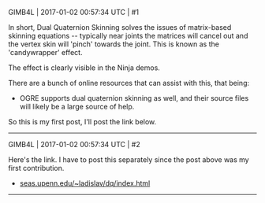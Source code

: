 GIMB4L | 2017-01-02 00:57:34 UTC | #1

In short, Dual Quaternion Skinning solves the issues of matrix-based skinning equations -- typically near joints the matrices will cancel out and the vertex skin will 'pinch' towards the joint. This is known as the 'candywrapper' effect.

The effect is clearly visible in the Ninja demos. 

There are a bunch of online resources that can assist with this, that being:

- OGRE supports dual quaternion skinning as well, and their source files will likely be a large source of help.

So this is my first post, I'll post the link below.

-------------------------

GIMB4L | 2017-01-02 00:57:34 UTC | #2

Here's the link. I have to post this separately since the post above was my first contribution.

- [seas.upenn.edu/~ladislav/dq/index.html](http://www.seas.upenn.edu/~ladislav/dq/index.html)

-------------------------

